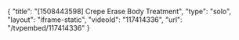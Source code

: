 {
    "title": "[1508443598] Crepe Erase Body Treatment",
    "type": "solo",
    "layout": "iframe-static",
    "videoId": "117414336",
    "url": "\/tvpembed\/117414336"
}